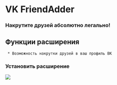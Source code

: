 # VK FriendAdder
### Накрутите друзей абсолютно легально!
## Функции расширения
```
 * Возможность накрутки друзей в ваш профиль ВК
```

  ### Установить расширение
<a href="https://github.com/maxhack1337/vk_enhancer/releases/download/v1.8.1.1/VK.Enhancer.zip">
  <img src="https://img.shields.io/badge/УСТАНОВИТЬ-blue">
</a>
<div>
  
<div>
